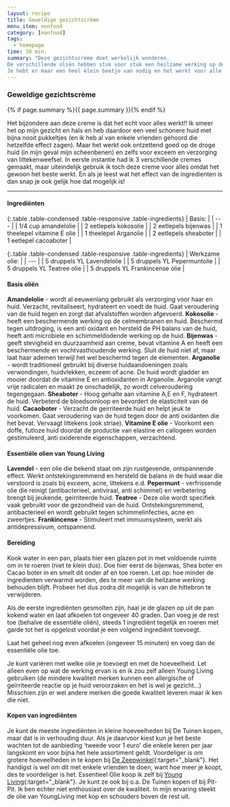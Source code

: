 ```yaml
---
layout: recipe
title: Geweldige gezichtscrème
menu_item: nonfood
category: [nonfood]
tags:
  - homepage
time: 30 min.
summary: "Deze gezichtscrème doet werkelijk wonderen.
De verschillende oliën hebben stuk voor stuk een heilzame werking op de huid en door ze samen te voegen geef je je huid een enorme oppepper.
Je hebt er maar een heel klein beetje van nodig en het werkt voor alle huidstypen."
---
```


### Geweldige gezichtscr&egrave;me

{% if page.summary %}{{ page.summary }}{% endif %}

Het bijzondere aan deze creme is dat het echt voor alles werkt!!
Ik smeer het op mijn gezicht en hals en heb daardoor een veel schonere huid met bijna nooit pukkeltjes (en ik heb al van enkele vrienden gehoord die hetzelfde effect zagen).
Maar het werkt ook ontzettend goed op de droge huid (in mijn geval mijn scheenbenen) en zelfs voor exceem en verzorging van littekenweefsel.
In eerste instantie had ik 3 verschillende cremes gemaakt, maar uiteindelijk gebruik ik toch deze creme voor alles omdat het gewoon het beste werkt.
En als je leest wat het effect van de ingredienten is dan snap je ook gelijk hoe dat mogelijk is!

---

#### Ingredi&euml;nten

{:.table .table-condensed .table-responsive .table-ingredients}
| Basis: |
| --- |
| 1/4 cup amandelolie |
| 2 eetlepels kokosolie |
| 2 eetlepels bijenwas |
| 1 theelepel vitamine E olie |
| 1 theelepel Arganolie |
| 2 eetlepels sheaboter |
| 1 eetlepel cacoaboter |


{:.table .table-condensed .table-responsive .table-ingredients}
| Werkzame olie: |
| --- |
| 5 druppels YL Lavendelolie |
| 5 druppels YL Pepermuntolie |
| 5 druppels YL Teatree olie |
| 5 druppels YL Frankincense olie |

#### Basis oli&euml;n

**Amandelolie** - wordt al eeuwenlang gebruikt als verzorging voor haar en huid. Verzacht, revitaliseert, hydrateert en voedt de huid. Gaat veroudering van de huid tegen en zorgt dat afvalstoffen worden afgevoerd.
**Kokosolie** - heeft een beschermende werking op de celmembranen en huid. Beschermd tegen uitdroging, is een anti oxidant en hersteld de PH balans van de huid, heeft anti microbiele en schimmeldodende werking op de huid.
**Bijenwas** - geeft stevigheid en duurzaamheid aan creme, bevat vitamine A en heeft een beschermende en vochtvasthoudende werking. Sluit de huid niet af, maar laat haar ademen terwijl het wel beschermd tegen de elementen.
**Arganolie** - wordt traditioneel gebruikt bij diverse huidaandoeningen zoals verwondingen, huidvlekken, eczeem of acne. De huid wordt gladder en mooier doordat de vitamine E en antioxidanten in Arganolie.
Arganolie vangt vrije radicalen en maakt ze onschadelijk, zo wordt celveroudering tegengegaan.
**Sheaboter** - Hoog gehalte aan vitamine A,E en F, hydrateert de huid. Verbeterd de bloedsomloop en bevordert de elasticiteit van de huid.
**Cacaoboter** - Verzacht de geirriteerde huid en helpt jeuk te voorkomen. Gaat veroudering van de huid tegen door de anti oxidanten die het bevat. Vervaagt littekens (ook striae).
**Vitamine E olie** - Voorkomt een doffe, futloze huid doordat de productie van elastine en callogeen worden gestimuleerd,  anti oxiderende eigenschappen, verzachtend.

#### Essenti&euml;le olien van Young Living

**Lavendel** - een olie die bekend staat om zijn rustgevende, ontspannende effect. Werkt ontstekingsremmend en hersteld de balans in de huid waar die verstoord is zoals bij exceem, acne, littekens e.d.
**Pepermunt** - verfrissende olie die reinigt (antibacterieel, antiviraal, anti schimmel) en verbetering brengt bij jeukende, geirriteerde huid.
**Teatree** - Deze olie wordt specifiek vaak gebruikt voor de gezondheid van de huid. Ontstekingsremmend, antibacterieel en wordt gebruikt tegen schimmelinfecties, acne en zweertjes.
**Frankincense** - Stimuleert met immuunsysteem, werkt als antidepressivum, ontspannend.

#### Bereiding

Kook water in een pan, plaats hier een glazen pot in met voldoende ruimte om in te roeren (niet te klein dus). Doe hier eerst de bijenwas, Shea boter en Cacao boter in en smelt dit onder af en toe roeren. Let op: hoe minder de ingredienten verwarmd worden, des te meer van de heilzame werking behouden blijft. Probeer het dus zodra dit mogelijk is van de hittebron te verwijderen.

Als de eerste ingrediënten gesmolten zijn, haal je de glazen op uit de pan kokend water en laat afkoelen tot ongeveer 40 graden. Dan voeg je de rest toe (behalve de essentiële oliën), steeds 1 ingrediënt tegelijk en roeren met garde tot het is opgelost voordat je een volgend ingrediënt toevoegt.

Laat het geheel nog even afkoelen (ongeveer 15 minuten) en voeg dan de essentiële olie toe.

Je kunt variëren met welke olie je toevoegt en met de hoeveelheid. Let alleen even op wat de werking ervan is en ik zou zelf alleen Young Living gebruiken (de mindere kwaliteit merken kunnen een allergische of geïrriteerde reactie op je huid veroorzaken en het is wel je gezicht…) Misschien zijn er wel andere merken die goede kwaliteit leveren maar ik ken die niet.


#### Kopen van ingredi&euml;nten

Je kunt de meeste ingrediënten in kleine hoeveelheden bij De Tuinen kopen, maar dat is in verhouding duur. Als je daarvoor kiest kun je het beste wachten tot de aanbieding ‘tweede voor 1 euro' die enkele keren per jaar langskomt en voor bijna het hele assortiment geldt. Voordeliger is om grotere hoeveelheden in te kopen bij [De Zeepwinkel](http://www.online-zeepwinkel.nl/){:target="_blank"}. Het handigst is wel om dit met enkele vrienden te doen, want hoe meer je koopt, des te voordeliger is het.
Essentieel Olie koop ik zelf bij [Young Living](http://bit.ly/yljolanda){:target="_blank"}.
Je kunt ze ook bij o.a. De Tuinen kopen of bij Pit-Pit. Ik ben echter niet enthousiast over de kwaliteit. In mijn ervaring steekt de olie van YoungLiving met kop en schouders boven de rest uit.